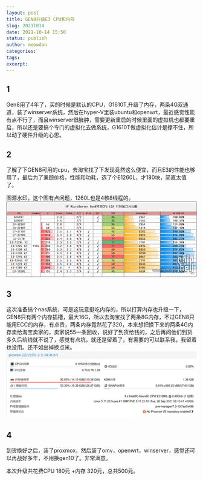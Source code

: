 ```yaml
---
layout: post
title: GEN8升级E3 CPU和内存
slug: 20211014
date: 2021-10-14 15:50
status: publish
author: meowdan
categories: 
tags:
excerpt: 
---
```

## 1
Gen8用了4年了，买的时候是默认的CPU，G1610T,升级了内存，两条4G双通道，装了winserver系统，然后在hyper-V里装ubuntu和openwrt，最近感觉性能有点不行了，而且winserver很臃肿，需要更新重启的时候里面的虚拟机也都要重启，所以还是要搞个专门的虚拟化去做系统，G1610T做虚拟化估计是撑不住，所以动了硬件升级的心思。
## 2
了解了下GEN8可用的cpu，去淘宝找了下发现竟然这么便宜，而且E3的性能也够用了，最后为了兼顾价格，性能和功耗，选了个E1260L，才180块，简直太值了。 

图源水印，这个图有点问题，1260L也是4核8线程的。 
![](./image/2021/2021-10-14_01.png)
## 3
这次准备搞个nas系统，可是这玩意挺吃内存的，所以打算内存也升级一下，GEN8只有两个内存插槽，最大16G，所以去淘宝找了两条8G内存，不过GEN8只能用ECC的内存，有点贵，两条内存竟然花了320，本来想把换下来的两条4G内存卖给淘宝卖家的，卖家说55一条回收，说好了到货给钱的，之后再问他们到货多久后给钱就不说了，感觉有点坑，就还是留着了，有需要的可以联系我，我留着也没用。还不如出掉换点米。 
![](./image/2021/2021-10-14_02.png)
## 4
到货换好之后，装了proxmox，然后装了omv，openwrt，winserver，感觉还可以再战好多年，不用换gen10了。非常满意。

本次升级共花费CPU 180元 +内存 320元，总共500元。
